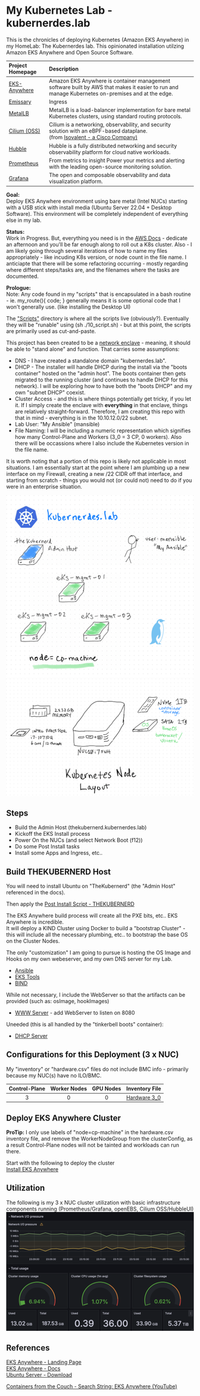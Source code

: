 # My Kubernetes Lab - kubernerdes.lab 

This is the chronicles of deploying Kubernetes (Amazon EKS Anywhere) in my HomeLab: The Kubernerdes lab.
This opinionated installation utilzing Amazon EKS Anywhere and Open Source Software.

| Project Homepage | Description |
|:-----------------|:-------------|
| [EKS-Anywhere](https://anywhere.eks.amazonaws.com/) | Amazon EKS Anywhere is container management software built by AWS that makes it easier to run and manage Kubernetes on-premises and at the edge. |
| [Emissary](https://www.getambassador.io/docs/emissary/latest/tutorials/getting-started) | Ingress |
| [MetalLB](https://metallb.universe.tf/) | MetalLB is a load-balancer implementation for bare metal Kubernetes clusters, using standard routing protocols. |
| [Cilium (OSS)](https://cilium.io/) | Cilium is a networking, observability, and security solution with an eBPF-based dataplane. <BR> (from [Isovalent - a Cisco Company)](https://isovalent.com/) | 
| [Hubble](https://github.com/cilium/hubble) | Hubble is a fully distributed networking and security observability platform for cloud native workloads. |
| [Prometheus](https://prometheus.io/) | From metrics to insight Power your metrics and alerting with the leading open-source monitoring solution. |
| [Grafana](https://github.com/grafana/grafana) | The open and composable observability and data visualization platform. |


**Goal:**  
Deploy EKS Anywhere environment using bare metal (Intel NUCs) starting with a USB stick with install media (Ubuntu Server 22.04 + Desktop Software). This environment will be completely independent of everything else in my lab. 

**Status:**  
Work in Progress.  But, everything you need is in the [AWS Docs](https://anywhere.eks.amazonaws.com/docs/) - dedicate an afternoon and you'll be far enough along to roll out a K8s cluster.  Also - I am likely going through several iterations of how to name my files appropriately - like incuding K8s version, or node count in the file name.
I anticiapte that there will be some refactoring occurring - mostly regarding where different steps/tasks are, and the filenames where the tasks are documented.  

**Prologue:**  
Note:  Any code found in my "scripts" that is encapsulated in a bash routine - ie. my_route(){ code; } generally means it is some optional code that I won't generally use. (like installing the Desktop UI)

The ["Scripts"](./Scripts) directory is where all the scripts live (obviously?). Eventually they will be "runable" using (sh ./10_script.sh) - but at this point, the scripts are primarily used as cut-and-paste.

This project has been created to be a [network enclave](https://en.wikipedia.org/wiki/Network_enclave) - meaning, it should be able to "stand alone" and function.  That carries some assumptions:

* DNS - I have created a standalone domain "kubernerdes.lab". 
* DHCP - The installer will handle DHCP during the install via the "boots container" hosted on the "admin host".  The boots container then gets migrated to the running cluster (and continues to handle DHCP for this network).  I will be exploring how to have both the "boots DHCP" and my own "subnet DHCP" coexist.
* Cluster Access - and this is where things potentially get tricky, if you let it.  If I simply create the enclave with **everything** in that enclave, things are relatively straight-forward.  Therefore, I am creating this repo with that in mind - everything is in the 10.10.12.0/22 subnet.
* Lab User:  "My Ansible" (mansible)
* File Naming:  I will be including a numeric representation which signifies how many Control-Plane and Workers (3_0 = 3 CP, 0 workers).  Also there will be occassions where I also include the Kubernetes version in the file name.

It is worth noting that a portion of this repo is likely not applicable in most situations.  I am essentially start at the point where I am plumbing up a new interface on my Firewall, creating a new /22 CIDR off that interface, and starting from scratch - things you would not (or could not) need to do if you were in an enterprise situation.

![Kubernerdes Lab](Images/KubernerdesLab-3_0.png)
![Kubernerdes Lab](Images/NodeLayout-KubernetesNode.png)

## Steps
* Build the Admin Host (thekubernerd.kubernerdes.lab)
* Kickoff the EKS Install process
* Power On the NUCs (and select Network Boot (f12))
* Do some Post Install tasks
* Install some Apps and Ingress, etc..

## Build THEKUBERNERD Host
You will need to install Ubuntu on "TheKubernerd" (the "Admin Host" referenced in the docs).  

Then apply the [Post Install Script - THEKUBERNERD](Scripts/00_Post_Install_THEKUBERNERD.sh)

The EKS Anywhere build process will create all the PXE bits, etc..  EKS Anywhere is incredible.  
It will deploy a KIND Cluster using Docker to build a "bootstrap Cluster" - this will include all the necessary plumbing, etc.. to bootstrap the base OS on the Cluster Nodes.

The only "customization" I am going to pursue is hosting the OS Image and Hooks on my own webeserver, and my own DNS server for my Lab.    
* [Ansible](Scripts/10_Install_Ansible.sh)
* [EKS Tools](Scripts/11_Install_EKS_Tools.sh)
* [BIND](Scripts/15_Install_BIND9.sh)

While not necessary, I include the WebServer so that the artifacts can be provided (such as: osImage, hookImages)
* [WWW Server](Scripts/Install_HTTP_Server.sh) - add WebServer to listen on 8080

Uneeded (this is all handled by the "tinkerbell boots" container):  
* [DHCP Server](Scripts/Install_DHCP_Server.sh)

## Configurations for this Deployment (3 x NUC)
My "inventory" or "hardware.csv" files do not include BMC info - primarily because my NUC(s) have no ILO/BMC.

| Control-Plane | Worker Nodes | GPU Nodes | Inventory File |
|:-------------:|:------------:|:---------:|:---------------|
| 3 | 0 | 0 | [Hardware 3_0](Files/hardware-3_0.csv) |

## Deploy EKS Anywhere Cluster
**ProTip:**
I only use labels of "node=cp-machine" in the hardware.csv inventory file, and remove the WorkerNodeGroup from the clusterConfig, as a result Control-Plane nodes will not be tainted and workloads can run there.  

Start with the following to deploy the cluster  
[Install EKS Anywhere](Scripts/50_Deploy_BareMetal_EKS-A_Cluster.sh)

## Utilization
The following is my 3 x NUC cluster utilization with basic infrastructure components running (Prometheus/Grafana, openEBS, Cilium OSS/HubbleUI)  
![Kubernerdes Lab - Utilization](Images/KubernerdesLab-Utilization.png)

## References
[EKS Anywhere - Landing Page](https://anywhere.eks.amazonaws.com/)  
[EKS Anywhere - Docs](https://anywhere.eks.amazonaws.com/docs/)  
[Ubuntu Server - Download](https://ubuntu.com/download/server)  

[Containers from the Couch - Search String: EKS Anywhere (YouTube)](https://www.youtube.com/@ContainersfromtheCouch/search?query=eks%20anywhere)

